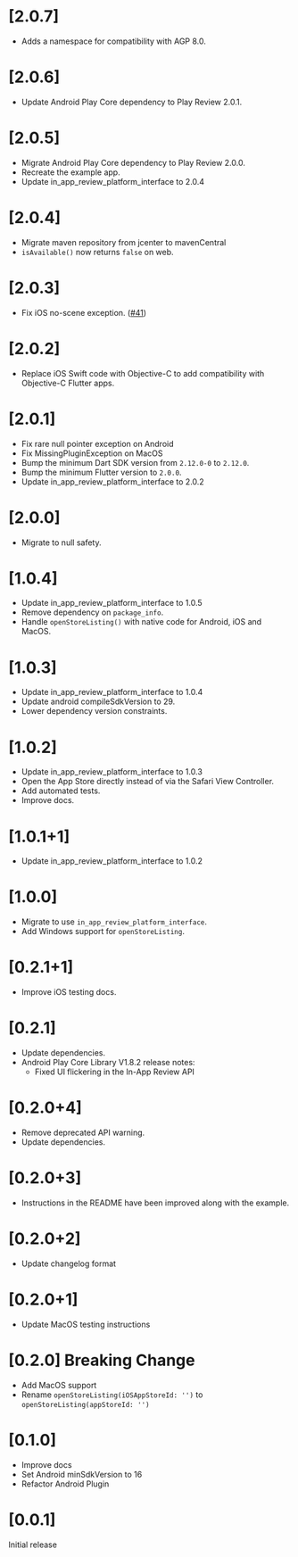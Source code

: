 # [2.0.7]
- Adds a namespace for compatibility with AGP 8.0.

# [2.0.6]
- Update Android Play Core dependency to Play Review 2.0.1.

# [2.0.5]

- Migrate Android Play Core dependency to Play Review 2.0.0.
- Recreate the example app.
- Update in_app_review_platform_interface to 2.0.4

# [2.0.4]

- Migrate maven repository from jcenter to mavenCentral
- `isAvailable()` now returns `false` on web.

# [2.0.3]

- Fix iOS no-scene exception. ([#41](https://github.com/britannio/in_app_review/issues/41))
# [2.0.2]

- Replace iOS Swift code with Objective-C to add compatibility with Objective-C Flutter apps.

# [2.0.1]

- Fix rare null pointer exception on Android
- Fix MissingPluginException on MacOS
- Bump the minimum Dart SDK version from `2.12.0-0` to `2.12.0`.
- Bump the minimum Flutter version to `2.0.0`.
- Update in_app_review_platform_interface to 2.0.2

# [2.0.0]

- Migrate to null safety.

# [1.0.4]

- Update in_app_review_platform_interface to 1.0.5
- Remove dependency on `package_info`.
- Handle `openStoreListing()` with native code for Android, iOS and MacOS.

# [1.0.3]

- Update in_app_review_platform_interface to 1.0.4
- Update android compileSdkVersion to 29.
- Lower dependency version constraints.

# [1.0.2]

- Update in_app_review_platform_interface to 1.0.3
- Open the App Store directly instead of via the Safari View Controller.
- Add automated tests.
- Improve docs.

# [1.0.1+1]

- Update in_app_review_platform_interface to 1.0.2

# [1.0.0]

- Migrate to use `in_app_review_platform_interface`.
- Add Windows support for `openStoreListing`.

# [0.2.1+1]

- Improve iOS testing docs.

# [0.2.1]

- Update dependencies.
- Android Play Core Library V1.8.2 release notes:
    - Fixed UI flickering in the In-App Review API

# [0.2.0+4]

- Remove deprecated API warning.
- Update dependencies.

# [0.2.0+3]

- Instructions in the README have been improved along with the example.

# [0.2.0+2]

- Update changelog format

# [0.2.0+1]

- Update MacOS testing instructions

# [0.2.0] Breaking Change

- Add MacOS support
- Rename `openStoreListing(iOSAppStoreId: '')` to `openStoreListing(appStoreId: '')` 

# [0.1.0]

- Improve docs
- Set Android minSdkVersion to 16
- Refactor Android Plugin

# [0.0.1]

Initial release
